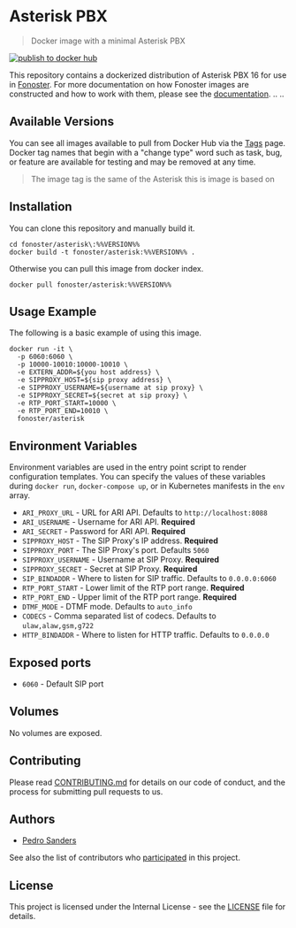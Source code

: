 # Asterisk PBX

> Docker image with a minimal Asterisk PBX

[![publish to docker hub](https://github.com/fonoster/fonoster/actions/workflows/release.yaml/badge.svg)](https://github.com/fonoster/fonoster/actions/workflows/release.yaml)

This repository contains a dockerized distribution of Asterisk PBX 16 for use in [Fonoster](https://github.com/fonoster/fonoster). For more documentation on how Fonoster images are constructed and how to work with them, please see the [documentation](https://github.com/fonoster/fonoster).
..
..
## Available Versions

You can see all images available to pull from Docker Hub via the [Tags](https://hub.docker.com/repository/docker/fonoster/asterisk/tags?page=1) page. Docker tag names that begin with a "change type" word such as task, bug, or feature are available for testing and may be removed at any time.

> The image tag is the same of the Asterisk this is image is based on

## Installation

You can clone this repository and manually build it.

```
cd fonoster/asterisk\:%%VERSION%%
docker build -t fonoster/asterisk:%%VERSION%% .
```

Otherwise you can pull this image from docker index.

```
docker pull fonoster/asterisk:%%VERSION%%
```

## Usage Example

The following is a basic example of using this image.

```
docker run -it \
  -p 6060:6060 \
  -p 10000-10010:10000-10010 \
  -e EXTERN_ADDR=${you host address} \
  -e SIPPROXY_HOST=${sip proxy address} \
  -e SIPPROXY_USERNAME=${username at sip proxy} \
  -e SIPPROXY_SECRET=${secret at sip proxy} \
  -e RTP_PORT_START=10000 \
  -e RTP_PORT_END=10010 \
  fonoster/asterisk
```

## Environment Variables

Environment variables are used in the entry point script to render configuration templates. You can specify the values of these variables during `docker run`, `docker-compose up`, or in Kubernetes manifests in the `env` array.

- `ARI_PROXY_URL` - URL for ARI API. Defaults to `http://localhost:8088`
- `ARI_USERNAME` - Username for ARI API. **Required**
- `ARI_SECRET` - Password for ARI API. **Required**
- `SIPPROXY_HOST` - The SIP Proxy's IP address. **Required**
- `SIPPROXY_PORT` - The SIP Proxy's port. Defaults `5060`
- `SIPPROXY_USERNAME` - Username at SIP Proxy. **Required**
- `SIPPROXY_SECRET` - Secret at SIP Proxy. **Required**
- `SIP_BINDADDR` - Where to listen for SIP traffic. Defaults to `0.0.0.0:6060`
- `RTP_PORT_START` - Lower limit of the RTP port range. **Required**
- `RTP_PORT_END` - Upper limit of the RTP port range. **Required**
- `DTMF_MODE` - DTMF mode. Defaults to `auto_info`
- `CODECS` - Comma separated list of codecs. Defaults to `ulaw,alaw,gsm,g722`
- `HTTP_BINDADDR` - Where to listen for HTTP traffic. Defaults to `0.0.0.0`

## Exposed ports

- `6060` - Default SIP port

## Volumes

No volumes are exposed.

## Contributing

Please read [CONTRIBUTING.md](https://github.com/fonoster/fonoster/blob/main/CONTRIBUTING.md) for details on our code of conduct, and the process for submitting pull requests to us.

## Authors

- [Pedro Sanders](https://github.com/psanders)

See also the list of contributors who [participated](https://github.com/fonoster/fonoster/contributors) in this project.

## License

This project is licensed under the Internal License - see the [LICENSE](LICENSE) file for details.
